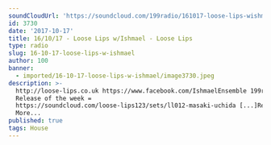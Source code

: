 ```yaml
---
soundCloudUrl: 'https://soundcloud.com/199radio/161017-loose-lips-wishmael'
id: 3730
date: '2017-10-17'
title: 16/10/17 - Loose Lips w/Ishmael - Loose Lips
type: radio
slug: 16-10-17-loose-lips-w-ishmael
author: 100
banner:
  - imported/16-10-17-loose-lips-w-ishmael/image3730.jpeg
description: >-
  http://loose-lips.co.uk https://www.facebook.com/IshmaelEnsemble 199radio
  Release of the week =
  https://soundcloud.com/loose-lips123/sets/ll012-masaki-uchida [...]Read
  More...
published: true
tags: House
---
```

